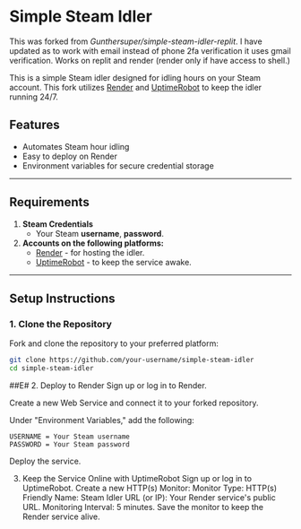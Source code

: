 # Simple Steam Idler

This was forked from *Gunthersuper/simple-steam-idler-replit*. I have updated as to work with email instead of phone 2fa verification it uses gmail verification. Works on replit and render (render only if have access to shell.)

This is a simple Steam idler designed for idling hours on your Steam account. This fork utilizes [Render](https://render.com) and [UptimeRobot](https://uptimerobot.com) to keep the idler running 24/7.

## Features
- Automates Steam hour idling
- Easy to deploy on Render
- Environment variables for secure credential storage

---

## Requirements
1. **Steam Credentials**
   - Your Steam **username**, **password**.
2. **Accounts on the following platforms:**
   - [Render](https://render.com) - for hosting the idler.
   - [UptimeRobot](https://uptimerobot.com) - to keep the service awake.

---

## Setup Instructions

### 1. Clone the Repository
Fork and clone the repository to your preferred platform:
```bash
git clone https://github.com/your-username/simple-steam-idler
cd simple-steam-idler
```

##E# 2. Deploy to Render
Sign up or log in to Render.

Create a new Web Service and connect it to your forked repository.

Under "Environment Variables," add the following:

```
USERNAME = Your Steam username
PASSWORD = Your Steam password
```

Deploy the service.

3. Keep the Service Online with UptimeRobot
Sign up or log in to UptimeRobot.
Create a new HTTP(s) Monitor:
Monitor Type: HTTP(s)
Friendly Name: Steam Idler
URL (or IP): Your Render service's public URL.
Monitoring Interval: 5 minutes.
Save the monitor to keep the Render service alive.

